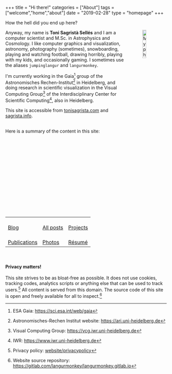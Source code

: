 +++
title = "Hi there!"
categories = ["About"]
tags = ["welcome","home","about"]
date = "2019-02-28"
type = "homepage"
+++


How the hell did you end up here?

<img src="/img/myself_v3.webp"
     alt="My photo"
     style="float: right; margin-left: 50px; width: 15%" />

Anyway, my name is **Toni Sagristà Sellés** and I am a computer scientist and M.Sc. in Astrophysics and Cosmology. I like computer graphics and visualization, astronomy, photography (sometimes), snowboarding, playing and watching football, drawing horribly, playing with my kids, and occasionally gaming. I sometimes use the aliases `jumpinglangur` and `langurmonkey`.

I'm currently working in the Gaia[^gaia] group of the Astronomisches Rechen-Institut[^ari] in Heidelberg, and doing research in scientific visualization in the Visual Computing Group[^viscomp] of the Interdisciplinary Center for Scientific Computing[^iwr], also in Heidelberg.

This site is accessible from [tonisagrista.com](https://tonisagrista.com) and [sagrista.info](https://sagrista.info).


<br/>
Here is a summary of the content in this site:

<br/>
<table class="menu-table-index">
<tr>
<td> 
<a href="/blog"><i class="fa fa-file-word-o" aria-hidden="true"></i><br/>
Blog</a>
</td>
<td> 
<a href="/posts-list"><i class="fa fa-list-ul" aria-hidden="true"></i><br/>
All posts</a>
</td>
<td> 
<a href="/projects"><i class="fa fa-superscript" aria-hidden="true"></i><br/>
Projects</a>
</td>
</tr>
<tr>
<td> 
<a href="/papers"><i class="fa fa-file-text-o" aria-hidden="true"></i><br/>
Publications</a>
</td>
<td> 
<a href="/photography"><i class="fa fa-camera" aria-hidden="true"></i><br/>
Photos</a>
</td>
<td> 
<a href="/resume"><i class="fa fa-address-card-o" aria-hidden="true"></i><br/>
Résumé</a>
</td>
</tr>
</table>
<br/>

#### Privacy matters!

This site strives to be as bloat-free as possible. It does not use cookies, tracking codes, analytics scripts or anything else that can be used to track users.[^privacypolicy] All content is served from this domain. The source code of this site is open and freely available for all to inspect.[^webrepo] 
[^gaia]: ESA Gaia: https://sci.esa.int/web/gaia
[^ari]: Astronomisches-Rechen Institut website: https://ari.uni-heidelberg.de
[^viscomp]: Visual Computing Group: https://vcg.iwr.uni-heidelberg.de
[^iwr]: IWR: https://www.iwr.uni-heidelberg.de
[^privacypolicy]: Privacy policy: [website/privacypolicy](/privacypolicy) 
[^webrepo]: Website source repository: https://gitlab.com/langurmonkey/langurmonkey.gitlab.io
